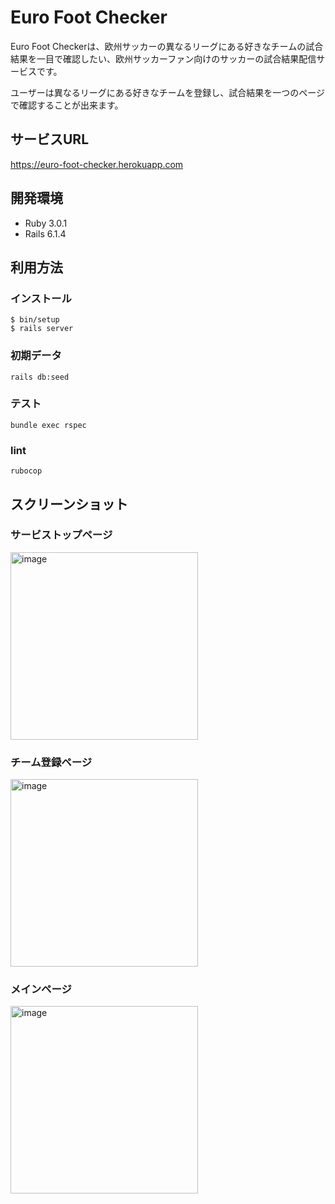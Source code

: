 # Euro Foot Checker
<p>Euro Foot Checkerは、欧州サッカーの異なるリーグにある好きなチームの試合結果を一目で確認したい、欧州サッカーファン向けのサッカーの試合結果配信サービスです。</p>

<p>ユーザーは異なるリーグにある好きなチームを登録し、試合結果を一つのページで確認することが出来ます。</p>

## サービスURL
https://euro-foot-checker.herokuapp.com

## 開発環境
- Ruby 3.0.1
- Rails 6.1.4

## 利用方法

### インストール
```
$ bin/setup
$ rails server
```

### 初期データ
```
rails db:seed
```

### テスト
```
bundle exec rspec
```

### lint
```
rubocop
```

## スクリーンショット

### サービストップページ
<img width="300" alt="image" src="https://user-images.githubusercontent.com/62867257/161487212-dc75c924-2ecc-4b70-b5e7-2cbc450ae702.png">

### チーム登録ページ
<img width="300" alt="image" src="https://user-images.githubusercontent.com/62867257/161487703-1dc4a733-683a-4790-97cc-42d8fd2b36a6.png">

### メインページ
<img width="300" alt="image" src="https://user-images.githubusercontent.com/62867257/161487945-375ab1c1-b9b6-4cec-a347-953bedc371db.png">
